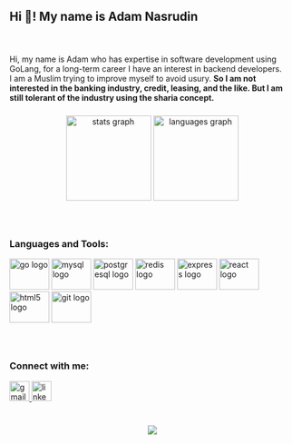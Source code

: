 <h2 align="left">Hi 👋! My name is Adam Nasrudin</h2>

###

<br clear="both">

<p align="left">Hi, my name is Adam who has expertise in software development using GoLang, for a long-term career I have an interest in backend developers. <br>I am a Muslim trying to improve myself to avoid usury. <b>So I am not interested in the banking industry, credit, leasing, and the like. But I am still tolerant of the industry using the sharia concept.</b></p>

###

<div align="center">
  <img src="https://github-readme-stats.vercel.app/api?hide_title=false&hide_rank=false&show_icons=true&include_all_commits=false&count_private=false&disable_animations=false&theme=default&locale=en&hide_border=true&username=adamnasrudin03" height="150" alt="stats graph"  />
  <img src="https://github-readme-stats.vercel.app/api/top-langs?locale=en&hide_title=false&layout=compact&card_width=320&langs_count=6&theme=default&hide_border=true&username=adamnasrudin03" height="150" alt="languages graph"  />
</div>

###

<br clear="both">
<h3 align="left">Languages and Tools:</h3>
<div align="left">
  <img src="https://cdn.jsdelivr.net/gh/devicons/devicon/icons/go/go-original.svg" height="55" width="70" alt="go logo"  />
  <img src="https://cdn.jsdelivr.net/gh/devicons/devicon/icons/mysql/mysql-original-wordmark.svg" height="55" width="70" alt="mysql logo"  />
  <img src="https://cdn.jsdelivr.net/gh/devicons/devicon/icons/postgresql/postgresql-original-wordmark.svg" height="55" width="70" alt="postgresql logo"  />
  <img src="https://cdn.jsdelivr.net/gh/devicons/devicon/icons/redis/redis-original-wordmark.svg" height="55" width="70" alt="redis logo"  />
  <img src="https://cdn.jsdelivr.net/gh/devicons/devicon/icons/express/express-original-wordmark.svg" height="55" width="70" alt="express logo"  />
  <img src="https://cdn.jsdelivr.net/gh/devicons/devicon/icons/react/react-original-wordmark.svg" height="55" width="70" alt="react logo"  />
  <img src="https://cdn.jsdelivr.net/gh/devicons/devicon/icons/html5/html5-original.svg" height="55" width="70" alt="html5 logo"  />
  <img src="https://cdn.jsdelivr.net/gh/devicons/devicon/icons/git/git-original-wordmark.svg" height="55" width="70" alt="git logo"  />
</div>

###

<br clear="both">

<h3 align="left">Connect with me:</h3>
<div align="left">
  <a href="https://mail.google.com/mail/u/0/?view=cm&tf=1&fs=1&to=adamnasrudin858@gmail.com" target="_blank">
    <img src="https://img.shields.io/static/v1?message=Gmail&logo=gmail&label=&color=D14836&logoColor=white&labelColor=&style=for-the-badge" height="35" alt="gmail logo"  />
  </a>
  <a href="https://www.linkedin.com/in/adam-nasrudin/" target="_blank">
    <img src="https://img.shields.io/static/v1?message=LinkedIn&logo=linkedin&label=&color=0077B5&logoColor=white&labelColor=&style=for-the-badge" height="35" alt="linkedin logo"  />
  </a>
</div>

###

<br clear="both">

<div align="center">
  <img src="https://profile-counter.glitch.me/adamnasrudin03/count.svg?"  />
</div>

###
